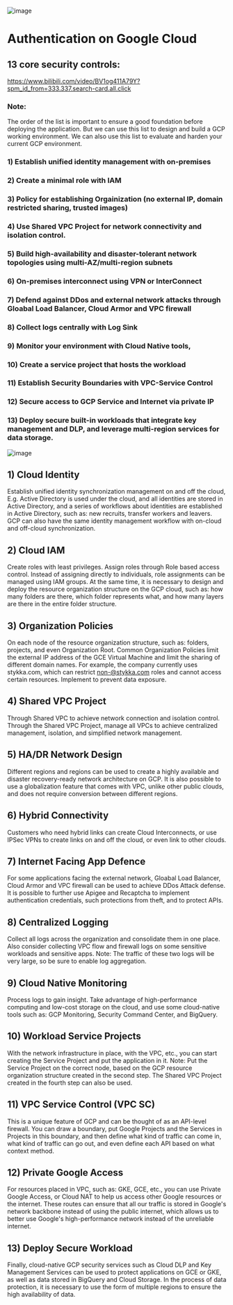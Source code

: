 ![image](https://user-images.githubusercontent.com/101533381/187448628-441cb804-1fc2-4536-9561-6baeccdedd00.png)

# Authentication on Google Cloud

## 13 core security controls:
https://www.bilibili.com/video/BV1og411A79Y?spm_id_from=333.337.search-card.all.click

### Note: 
The order of the list is important to ensure a good foundation before deploying the application. 
But we can use this list to design and build a GCP working environment. 
We can also use this list to evaluate and harden your current GCP environment.

### 1) Establish unified identity management with on-premises
### 2) Create a minimal role with IAM
### 3) Policy for establishing Orgainization (no external IP, domain restricted sharing, trusted images)
### 4) Use Shared VPC Project for network connectivity and isolation control.
### 5) Build high-availability and disaster-tolerant network topologies using multi-AZ/multi-region subnets
### 6) On-premises interconnect using VPN or InterConnect
### 7) Defend against DDos and external network attacks through Gloabal Load Balancer, Cloud Armor and VPC firewall
### 8) Collect logs centrally with Log Sink
### 9) Monitor your environment with Cloud Native tools,
### 10) Create a service project that hosts the workload
### 11) Establish Security Boundaries with VPC-Service Control
### 12) Secure access to GCP Service and Internet via private IP
### 13) Deploy secure built-in workloads that integrate key management and DLP, and leverage multi-region services for data storage.

![image](https://user-images.githubusercontent.com/101533381/187407676-09046b7d-367c-4ff9-9c3f-3603af4d6121.png)


## 1) Cloud Identity
Establish unified identity synchronization management on and off the cloud,
E.g. Active Directory is used under the cloud, and all identities are stored in Active Directory, and a series of workflows about identities are established in Active Directory, such as: new recruits, transfer workers and leavers. 
GCP can also have the same identity management workflow with on-cloud and off-cloud synchronization.

## 2) Cloud IAM
Create roles with least privileges.
Assign roles through Role based access control.
Instead of assigning directly to individuals, role assignments can be managed using IAM groups.
At the same time, it is necessary to design and deploy the resource organization structure on the GCP cloud, such as: how many folders are there, which folder represents what, and how many layers are there in the entire folder structure.

## 3) Organization Policies
On each node of the resource organization structure, such as: folders, projects, and even Organization Root. Common Organization Policies limit the external IP address of the GCE Virtual Machine and limit the sharing of different domain names. For example, the company currently uses stykka.com, which can restrict non-@stykka.com roles and cannot access certain resources. Implement to prevent data exposure.

## 4) Shared VPC Project
Through Shared VPC to achieve network connection and isolation control. Through the Shared VPC Project, manage all VPCs to achieve centralized management, isolation, and simplified network management.

## 5) HA/DR Network Design
Different regions and regions can be used to create a highly available and disaster recovery-ready network architecture on GCP. It is also possible to use a globalization feature that comes with VPC, unlike other public clouds, and does not require conversion between different regions.

## 6) Hybrid Connectivity
Customers who need hybrid links can create Cloud Interconnects, or use IPSec VPNs to create links on and off the cloud, or even link to other clouds.

## 7) Internet Facing App Defence
For some applications facing the external network, Gloabal Load Balancer, Cloud Armor and VPC firewall can be used to achieve DDos Attack defense. It is possible to further use Apigee and Recaptcha to implement authentication credentials, such protections from theft, and to protect APIs.

## 8) Centralized Logging
Collect all logs across the organization and consolidate them in one place. Also consider collecting VPC flow and firewall logs on some sensitive workloads and sensitive apps. Note: The traffic of these two logs will be very large, so be sure to enable log aggregation.

## 9) Cloud Native Monitoring
Process logs to gain insight. Take advantage of high-performance computing and low-cost storage on the cloud, and use some cloud-native tools such as: GCP Monitoring, Security Command Center, and BigQuery.

## 10) Workload Service Projects
With the network infrastructure in place, with the VPC, etc., you can start creating the Service Project and put the application in it. Note: Put the Service Project on the correct node, based on the GCP resource organization structure created in the second step. The Shared VPC Project created in the fourth step can also be used.

## 11) VPC Service Control (VPC SC)
This is a unique feature of GCP and can be thought of as an API-level firewall. You can draw a boundary, put Google Projects and the Services in Projects in this boundary, and then define what kind of traffic can come in, what kind of traffic can go out, and even define each API based on what context method.

## 12) Private Google Access
For resources placed in VPC, such as: GKE, GCE, etc., you can use Private Google Access, or Cloud NAT to help us access other Google resources or the internet. These routes can ensure that all our traffic is stored in Google's network backbone instead of using the public internet, which allows us to better use Google's high-performance network instead of the unreliable internet.

## 13) Deploy Secure Workload
Finally, cloud-native GCP security services such as Cloud DLP and Key Management Services can be used to protect applications on GCE or GKE, as well as data stored in BigQuery and Cloud Storage. In the process of data protection, it is necessary to use the form of multiple regions to ensure the high availability of data.
